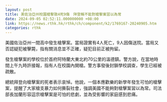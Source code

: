 ```yaml
---
layout: post
title: 美佐治亞州校園槍擊致4死9傷　拜登稱不能對槍擊案習以為常
date: 2024-09-05 02:52:11.000000000 +08:00
link: https://news.rthk.hk/rthk/ch/component/k2/1769167-20240905.htm
categories: rthk
---
```


美國佐治亞州一間高中發生槍擊案。當局證實有4人死亡，9人因傷送院。當局又否認疑犯被擊斃，指有關消息並不正確，疑犯目前正被拘留。

發生槍擊案的學校位於首府阿特蘭大東北約70公里的溫德鎮。警方說，在當地時間上午九時許接報，指有人在校園內開槍。警方事發後封鎖學校調查，學生已經被疏散。

總統拜登向槍擊案的死者表示哀悼。他說，一個本應歡樂的新學年發生可怕的槍擊案，提醒了大家槍支暴力如何撕裂社會，強調美國不能夠對槍擊案習以為常。司法部長加蘭形容這宗槍擊案是可怕的悲劇，並為受影響的家庭感到悲痛。

